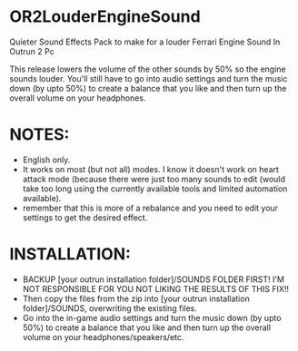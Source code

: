 # OR2LouderEngineSound
Quieter Sound Effects Pack to make for a louder Ferrari Engine Sound In Outrun 2 Pc

This release lowers the volume of the other sounds by 50% so the engine sounds louder. You'll still have to go into audio settings and  turn the music down (by upto 50%) to create a balance that you like and then turn up the overall volume on your headphones.

# NOTES:
- English only.
- It works on most (but not all) modes. I know it doesn't work on heart attack mode (because there were just too many sounds to edit (would take too long using the currently available tools and limited automation available).
- remember that this is more of a rebalance and you need to edit your settings to get the desired effect.

# INSTALLATION:

- BACKUP [your outrun installation folder]/SOUNDS FOLDER FIRST! I'M NOT RESPONSIBLE FOR YOU NOT LIKING THE RESULTS OF THIS FIX!! 
- Then copy the files from the zip into [your outrun installation folder]/SOUNDS, overwriting the existing files.
- Go into the in-game audio settings and  turn the music down (by upto 50%) to create a balance that you like and then turn up the overall volume on your headphones/speakers/etc.

